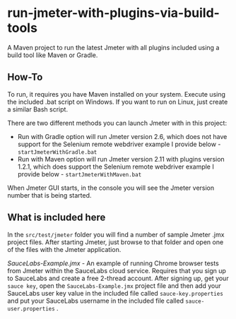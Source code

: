 # run-jmeter-with-plugins-via-build-tools

A Maven project to run the latest Jmeter with all plugins included using a build tool like Maven or Gradle.

## How-To

To run, it requires you have Maven installed on your system.  Execute using the included .bat script 
on Windows.   If you want to run on Linux, just create a similar Bash script.

There are two different methods you can launch Jmeter with in this project:

- Run with Gradle option will run Jmeter version 2.6, which does not have support for the Selenium remote webdriver example I provide below - ```startJmeterWithGradle.bat```
- Run with Maven option will run Jmeter version 2.11 with plugins version 1.2.1, which does support the Selenium remote webdriver example I provide below - ```startJmeterWithMaven.bat```

When Jmeter GUI starts, in the console you will see the Jmeter version number that is being started.

## What is included here

In the ```src/test/jmeter``` folder you will find a number of sample Jmeter .jmx project files. After starting Jmeter, just browse to that folder and open one of the files with the Jmeter application.

*SauceLabs-Example.jmx* - An example of running Chrome browser tests from Jmeter within the SauceLabs cloud service.  Requires that you sign up to SauceLabs and create a free 2-thread account.    After signing up, get your ```sauce key```, open the ```SauceLabs-Example.jmx``` project file and then add your SauceLabs user key value in the included file called ```sauce-key.properties``` and put your SauceLabs username in the included file called ```sauce-user.properties``` .
